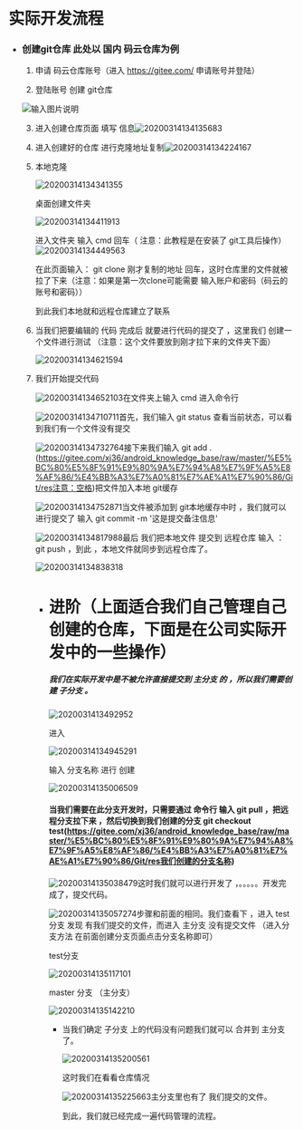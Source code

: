 
# 实际开发流程 

- ### 创建git仓库 此处以 国内 码云仓库为例

  1. 申请 码云仓库账号（进入  <https://gitee.com/>  申请账号并登陆）

  2. 登陆账号 创建 git仓库 

    ![输入图片说明](https://gitee.com/xj36/android_knowledge_base/raw/master/%E5%BC%80%E5%8F%91%E9%80%9A%E7%94%A8%E7%9F%A5%E8%AF%86/%E4%BB%A3%E7%A0%81%E7%AE%A1%E7%90%86/Git/res/20200314134006749.png "在这里输入图片标题")

  3. 进入创建仓库页面 填写 信息![20200314134135683](https://gitee.com/xj36/android_knowledge_base/raw/master/%E5%BC%80%E5%8F%91%E9%80%9A%E7%94%A8%E7%9F%A5%E8%AF%86/%E4%BB%A3%E7%A0%81%E7%AE%A1%E7%90%86/Git/res/20200314134135683.png)

  4. 进入创建好的仓库 进行克隆地址复制![20200314134224167](https://gitee.com/xj36/android_knowledge_base/raw/master/%E5%BC%80%E5%8F%91%E9%80%9A%E7%94%A8%E7%9F%A5%E8%AF%86/%E4%BB%A3%E7%A0%81%E7%AE%A1%E7%90%86/Git/res/20200314134224167.png)

  5. 本地克隆

     ![20200314134341355](https://gitee.com/xj36/android_knowledge_base/raw/master/%E5%BC%80%E5%8F%91%E9%80%9A%E7%94%A8%E7%9F%A5%E8%AF%86/%E4%BB%A3%E7%A0%81%E7%AE%A1%E7%90%86/Git/res/20200314134341355.png)

     桌面创建文件夹

     ![20200314134411913](https://gitee.com/xj36/android_knowledge_base/raw/master/%E5%BC%80%E5%8F%91%E9%80%9A%E7%94%A8%E7%9F%A5%E8%AF%86/%E4%BB%A3%E7%A0%81%E7%AE%A1%E7%90%86/Git/res/20200314134411913.png)

     进入文件夹 输入 cmd 回车（ 注意：此教程是在安装了 git工具后操作）![20200314134449563](https://gitee.com/xj36/android_knowledge_base/raw/master/%E5%BC%80%E5%8F%91%E9%80%9A%E7%94%A8%E7%9F%A5%E8%AF%86/%E4%BB%A3%E7%A0%81%E7%AE%A1%E7%90%86/Git/res/20200314134449563.png)

     在此页面输入： git clone  刚才复制的地址  回车，这时仓库里的文件就被拉了下来（注意：如果是第一次clone可能需要 输入账户和密码（码云的账号和密码））

     到此我们本地就和远程仓库建立了联系

  6. 当我们把要编辑的 代码 完成后 就要进行代码的提交了 ，这里我们 创建一个文件进行测试 （注意：这个文件要放到刚才拉下来的文件夹下面） 

     ![20200314134621594](https://gitee.com/xj36/android_knowledge_base/raw/master/%E5%BC%80%E5%8F%91%E9%80%9A%E7%94%A8%E7%9F%A5%E8%AF%86/%E4%BB%A3%E7%A0%81%E7%AE%A1%E7%90%86/Git/res/20200314134621594.png)

  7. 我们开始提交代码 

     ![20200314134652103](https://gitee.com/xj36/android_knowledge_base/raw/master/%E5%BC%80%E5%8F%91%E9%80%9A%E7%94%A8%E7%9F%A5%E8%AF%86/%E4%BB%A3%E7%A0%81%E7%AE%A1%E7%90%86/Git/res/20200314134652103.png)在文件夹上输入 cmd 进入命令行

     ![20200314134710711](https://gitee.com/xj36/android_knowledge_base/raw/master/%E5%BC%80%E5%8F%91%E9%80%9A%E7%94%A8%E7%9F%A5%E8%AF%86/%E4%BB%A3%E7%A0%81%E7%AE%A1%E7%90%86/Git/res/20200314134710711.png)首先，我们输入 git status 查看当前状态，可以看到我们有一个文件没有提交

     ![20200314134732764](https://gitee.com/xj36/android_knowledge_base/raw/master/%E5%BC%80%E5%8F%91%E9%80%9A%E7%94%A8%E7%9F%A5%E8%AF%86/%E4%BB%A3%E7%A0%81%E7%AE%A1%E7%90%86/Git/res/20200314134732764.png)接下来我们输入  git add . (https://gitee.com/xj36/android_knowledge_base/raw/master/%E5%BC%80%E5%8F%91%E9%80%9A%E7%94%A8%E7%9F%A5%E8%AF%86/%E4%BB%A3%E7%A0%81%E7%AE%A1%E7%90%86/Git/res注意：空格)把文件加入本地 git缓存

     ![20200314134752871](https://gitee.com/xj36/android_knowledge_base/raw/master/%E5%BC%80%E5%8F%91%E9%80%9A%E7%94%A8%E7%9F%A5%E8%AF%86/%E4%BB%A3%E7%A0%81%E7%AE%A1%E7%90%86/Git/res/20200314134752871.png)当文件被添加到 git本地缓存中时 ，我们就可以进行提交了 输入 git commit -m '这是提交备注信息'  

     ![20200314134817988](https://gitee.com/xj36/android_knowledge_base/raw/master/%E5%BC%80%E5%8F%91%E9%80%9A%E7%94%A8%E7%9F%A5%E8%AF%86/%E4%BB%A3%E7%A0%81%E7%AE%A1%E7%90%86/Git/res/20200314134817988.png)最后 我们把本地文件 提交到 远程仓库  输入 ：git push ，到此 ，本地文件就同步到远程仓库了。

     ![20200314134838318](https://gitee.com/xj36/android_knowledge_base/raw/master/%E5%BC%80%E5%8F%91%E9%80%9A%E7%94%A8%E7%9F%A5%E8%AF%86/%E4%BB%A3%E7%A0%81%E7%AE%A1%E7%90%86/Git/res/20200314134838318.png)

     - # 进阶（上面适合我们自己管理自己创建的仓库，下面是在公司实际开发中的一些操作）

       #####  我们在实际开发中是不被允许直接提交到 主分支 的 ，所以我们需要创建 子分支 。

       ![2020031413492952](https://gitee.com/xj36/android_knowledge_base/raw/master/%E5%BC%80%E5%8F%91%E9%80%9A%E7%94%A8%E7%9F%A5%E8%AF%86/%E4%BB%A3%E7%A0%81%E7%AE%A1%E7%90%86/Git/res/2020031413492952.png)

       进入

       ![20200314134945291](https://gitee.com/xj36/android_knowledge_base/raw/master/%E5%BC%80%E5%8F%91%E9%80%9A%E7%94%A8%E7%9F%A5%E8%AF%86/%E4%BB%A3%E7%A0%81%E7%AE%A1%E7%90%86/Git/res/20200314134945291.png)

       输入 分支名称 进行 创建 

       ![20200314135006509](https://gitee.com/xj36/android_knowledge_base/raw/master/%E5%BC%80%E5%8F%91%E9%80%9A%E7%94%A8%E7%9F%A5%E8%AF%86/%E4%BB%A3%E7%A0%81%E7%AE%A1%E7%90%86/Git/res/20200314135006509.png)

       #### 当我们需要在此分支开发时，只需要通过 命令行 输入 git pull ，把远程分支拉下来  ，然后切换到我们创建的分支 git checkout test(https://gitee.com/xj36/android_knowledge_base/raw/master/%E5%BC%80%E5%8F%91%E9%80%9A%E7%94%A8%E7%9F%A5%E8%AF%86/%E4%BB%A3%E7%A0%81%E7%AE%A1%E7%90%86/Git/res我们创建的分支名称)

       ![20200314135038479](https://gitee.com/xj36/android_knowledge_base/raw/master/%E5%BC%80%E5%8F%91%E9%80%9A%E7%94%A8%E7%9F%A5%E8%AF%86/%E4%BB%A3%E7%A0%81%E7%AE%A1%E7%90%86/Git/res/20200314135038479.png)这时我们就可以进行开发了 ，。。。。。开发完成了，提交代码。

       ![20200314135057274](https://gitee.com/xj36/android_knowledge_base/raw/master/%E5%BC%80%E5%8F%91%E9%80%9A%E7%94%A8%E7%9F%A5%E8%AF%86/%E4%BB%A3%E7%A0%81%E7%AE%A1%E7%90%86/Git/res\20200314135057274.png)步骤和前面的相同。我们查看下 ，进入 test分支  发现 有我们提交的文件，而进入 主分支 没有提交文件 （进入分支方法 在前面创建分支页面点击分支名称即可）

       test分支

       ![20200314135117101](https://gitee.com/xj36/android_knowledge_base/raw/master/%E5%BC%80%E5%8F%91%E9%80%9A%E7%94%A8%E7%9F%A5%E8%AF%86/%E4%BB%A3%E7%A0%81%E7%AE%A1%E7%90%86/Git/res/20200314135117101.png)

       master 分支 （主分支）

       ![20200314135142210](https://gitee.com/xj36/android_knowledge_base/raw/master/%E5%BC%80%E5%8F%91%E9%80%9A%E7%94%A8%E7%9F%A5%E8%AF%86/%E4%BB%A3%E7%A0%81%E7%AE%A1%E7%90%86/Git/res/20200314135142210.png)

       - 当我们确定 子分支 上的代码没有问题我们就可以 合并到 主分支 了。

         ![20200314135200561](https://gitee.com/xj36/android_knowledge_base/raw/master/%E5%BC%80%E5%8F%91%E9%80%9A%E7%94%A8%E7%9F%A5%E8%AF%86/%E4%BB%A3%E7%A0%81%E7%AE%A1%E7%90%86/Git/res/20200314135200561.png)

         这时我们在看看仓库情况

         ![20200314135225663](https://gitee.com/xj36/android_knowledge_base/raw/master/%E5%BC%80%E5%8F%91%E9%80%9A%E7%94%A8%E7%9F%A5%E8%AF%86/%E4%BB%A3%E7%A0%81%E7%AE%A1%E7%90%86/Git/res/20200314135225663.png)主分支里也有了 我们提交的文件。

         到此，我们就已经完成一遍代码管理的流程。